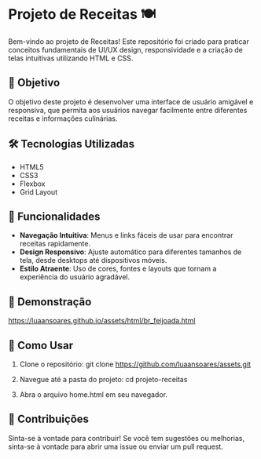 # Projeto de Receitas 🍽️

Bem-vindo ao projeto de Receitas! Este repositório foi criado para praticar conceitos fundamentais de UI/UX design, responsividade e a criação de telas intuitivas utilizando HTML e CSS.

## 🎯 Objetivo

O objetivo deste projeto é desenvolver uma interface de usuário amigável e responsiva, que permita aos usuários navegar facilmente entre diferentes receitas e informações culinárias.

## 🛠 Tecnologias Utilizadas

- HTML5
- CSS3
- Flexbox
- Grid Layout

## 🌟 Funcionalidades

- **Navegação Intuitiva**: Menus e links fáceis de usar para encontrar receitas rapidamente.
- **Design Responsivo**: Ajuste automático para diferentes tamanhos de tela, desde desktops até dispositivos móveis.
- **Estilo Atraente**: Uso de cores, fontes e layouts que tornam a experiência do usuário agradável.

## 📱 Demonstração

https://luaansoares.github.io/assets/html/br_feijoada.html

## 🚀 Como Usar

1. Clone o repositório:
    git clone https://github.com/luaansoares/assets.git

2. Navegue até a pasta do projeto:
cd projeto-receitas

3. Abra o arquivo home.html em seu navegador.



## 🤝 Contribuições
Sinta-se à vontade para contribuir! Se você tem sugestões ou melhorias, sinta-se à vontade para abrir uma issue ou enviar um pull request.